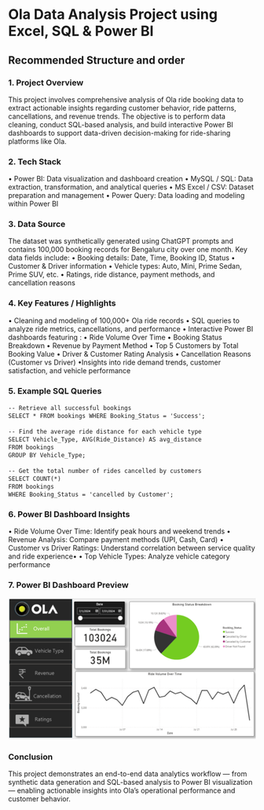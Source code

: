 # **Ola Data Analysis Project using Excel, SQL & Power BI**

## Recommended Structure and order

### 1. Project Overview
This project involves comprehensive analysis of Ola ride booking data to extract actionable insights regarding customer behavior, ride patterns, cancellations, and revenue trends. The objective is to perform data cleaning, conduct SQL-based analysis, and build interactive Power BI dashboards to support data-driven decision-making for ride-sharing platforms like Ola.

### 2. Tech Stack
• Power BI: Data visualization and dashboard creation
• MySQL / SQL: Data extraction, transformation, and analytical queries
• MS Excel / CSV: Dataset preparation and management
• Power Query: Data loading and modeling within Power BI

### 3. Data Source
The dataset was synthetically generated using ChatGPT prompts and contains 100,000 booking records for Bengaluru city over one month. Key data fields include:
• Booking details: Date, Time, Booking ID, Status
• Customer & Driver information
• Vehicle types: Auto, Mini, Prime Sedan, Prime SUV, etc.
• Ratings, ride distance, payment methods, and cancellation reasons

### 4. Key Features / Highlights
• Cleaning and modeling of 100,000+ Ola ride records
• SQL queries to analyze ride metrics, cancellations, and performance
• Interactive Power BI dashboards featuring :
    • Ride Volume Over Time
    • Booking Status Breakdown
    • Revenue by Payment Method
    • Top 5 Customers by Total Booking Value
    • Driver & Customer Rating Analysis
    • Cancellation Reasons (Customer vs Driver)
•Insights into ride demand trends, customer satisfaction, and vehicle performance

### 5. Example SQL Queries
```
-- Retrieve all successful bookings
SELECT * FROM bookings WHERE Booking_Status = 'Success';

-- Find the average ride distance for each vehicle type
SELECT Vehicle_Type, AVG(Ride_Distance) AS avg_distance
FROM bookings
GROUP BY Vehicle_Type;

-- Get the total number of rides cancelled by customers
SELECT COUNT(*) 
FROM bookings 
WHERE Booking_Status = 'cancelled by Customer';
```

### 6. Power BI Dashboard Insights
• Ride Volume Over Time: Identify peak hours and weekend trends
• Revenue Analysis: Compare payment methods (UPI, Cash, Card)
• Customer vs Driver Ratings: Understand correlation between service quality and ride experience•
• Top Vehicle Types: Analyze vehicle category performance

### 7. Power BI Dashboard Preview
![Ola Ride Analytics Dashboard](https://github.com/Sourav8400/Ola-Analytics-Dashboard/blob/main/Snapshot%20of%20the%20Dashboard.png)

### Conclusion
This project demonstrates an end-to-end data analytics workflow — from synthetic data generation and SQL-based analysis to Power BI visualization — enabling actionable insights into Ola’s operational performance and customer behavior.
